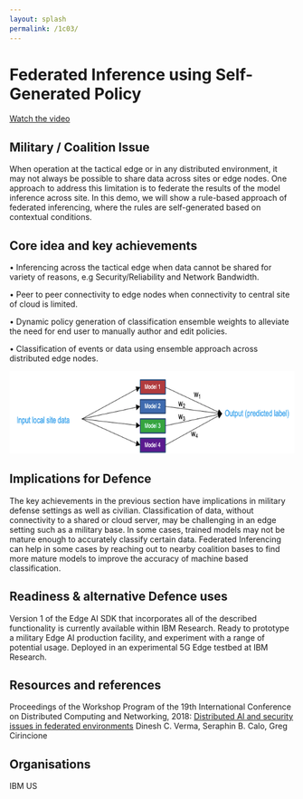```yaml
---
layout: splash
permalink: /1c03/
---
```


# Federated Inference using Self-Generated Policy

[Watch the video](https://ibm.box.com/s/buh8jwvehe9wc9qrgqc89qiwil8ged2e)

## Military / Coalition Issue
When operation at the tactical edge or in any distributed environment, it may not always be possible to share data across sites or edge nodes.    One approach to address this limitation is to federate the results of the model inference across site.  In this demo, we will show a rule-based approach of federated inferencing, where the rules are self-generated based on contextual conditions.

## Core idea and key achievements
•	Inferencing across the tactical edge when data cannot be shared for variety of reasons, e.g Security/Reliability and Network Bandwidth.

•	Peer to peer connectivity to edge nodes when connectivity to central site of cloud is limited. 

•	Dynamic policy generation of classification ensemble weights to alleviate the need for end user to manually author and edit policies.

•	Classification of events or data using ensemble approach across distributed edge nodes. 

![image info](/dais/achievements/images/1c03-fig1.png)

## Implications for Defence
The key achievements in the previous section have implications in military defense settings as well as civilian.    Classification of data, without connectivity to a shared or cloud server, may be challenging in an edge setting such as a military base.   In some cases, trained models may not be mature enough to accurately classify certain data.  Federated Inferencing can help in some cases by reaching out to nearby coalition bases to find more mature models to improve the accuracy of machine based classification.

## Readiness & alternative Defence uses
Version 1 of the Edge AI SDK that incorporates all of the described functionality is currently available within IBM Research. Ready to prototype a military Edge AI production facility, and experiment with a range of potential usage.  Deployed in an experimental 5G Edge testbed at IBM Research.



## Resources and references

Proceedings of the Workshop Program of the 19th International Conference on Distributed Computing and Networking, 2018:
[Distributed AI and security issues in federated environments](http://dblp.uni-trier.de/db/conf/icdcn/icdcn2018w.html#VermaCC18)
Dinesh C. Verma, Seraphin B. Calo, Greg Cirincione



## Organisations
IBM US
